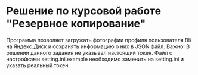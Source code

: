 # Решение по курсовой работе "Резервное копирование"
Программа позволяет загружать фотографии профиля пользователя ВК на Яндекс.Диск и сохранять информацию о них в JSON файл.
Важно! В решении данного задания не указывал настоящий токен.
Файл с настройками setting.ini.example необходимо заменить на setting.ini и указать реальный токен